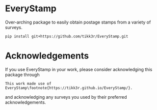 # EveryStamp
Over-arching package to easily obtain postage stamps from a variety of surveys.

    pip install git+https://github.com/tikk3r/EveryStamp.git

# Acknowledgements
If you use EveryStamp in your work, please consider acknowledging this package through

    This work made use of EveryStamp\footnote{https://tikk3r.github.io/EveryStamp/}.

and acknowledging any surveys you used by their preferred acknowledgements.
